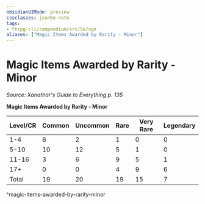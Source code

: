 ```yaml
---
obsidianUIMode: preview
cssclasses: json5e-note
tags:
- ttrpg-cli/compendium/src/5e/xge
aliases: ["Magic Items Awarded by Rarity - Minor"]
---
```

# Magic Items Awarded by Rarity - Minor
*Source: Xanathar's Guide to Everything p. 135* 

**Magic Items Awarded by Rarity - Minor**

| Level/CR | Common | Uncommon | Rare | Very Rare | Legendary |
|----------|--------|----------|------|-----------|-----------|
| 1-4 | 6 | 2 | 1 | 0 | 0 |
| 5-10 | 10 | 12 | 5 | 1 | 0 |
| 11-16 | 3 | 6 | 9 | 5 | 1 |
| 17+ | 0 | 0 | 4 | 9 | 6 |
| Total | 19 | 20 | 19 | 15 | 7 |
^magic-items-awarded-by-rarity-minor